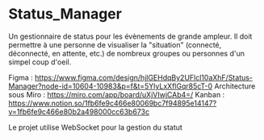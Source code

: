 # Status_Manager

Un gestionnaire de status pour les évènements de grande ampleur. Il doit permettre à une personne de visualiser la "situation" (connecté, déconnecté, en attente, etc.) de nombreux groupes ou personnes d'un simpel coup d'oeil.

Figma : https://www.figma.com/design/hjlGEHdqBy2UFlcl10aXhF/Status-Manager?node-id=10604-10983&p=f&t=5YlyLxXflGqr85cT-0
Architecture sous Miro : https://miro.com/app/board/uXjVIwjCAb4=/ 
Kanban : https://www.notion.so/1fb6fe9c466e80069bc7f94895e14147?v=1fb6fe9c466e80b2a498000cc63b673c

Le projet utilise WebSocket pour la gestion du statut